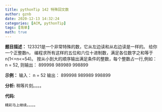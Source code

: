 ```yaml
---
title: pythonTip 142 特殊回文数
author: gznb
date: 2020-12-13 14:32:24
categories: [ACM, pythonTip]
tags: [简单]
math: true
---
```


**题目描述：**
123321是一个非常特殊的数，它从左边读和从右边读是一样的。
给你一个正整数n， 编程求所有这样的五位和六位十进制数，满足各位数字之和等于n(1<=n<=54)。
按从小到大的顺序输出满足条件的整数，每个整数占一行,例如：
n = 52, 则输出：
899998
989989
998899

**示例：**
输入：
n = 52
输出：
899998
989989
998899


**分析:**
稍等片刻。。。。

**代码:**
```python
精彩马上继续。。。。。
```
